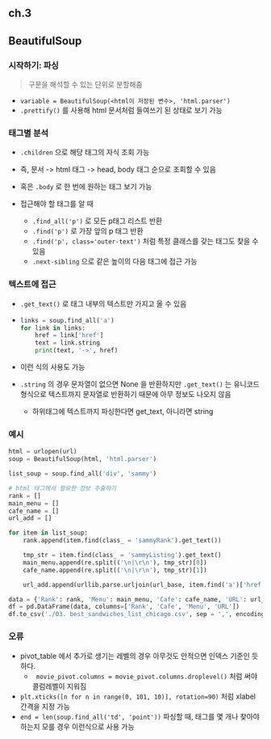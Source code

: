 ## ch.3

## BeautifulSoup

### 시작하기: 파싱

> 구문을 해석할 수 있는 단위로 분할해줌

* `variable = BeautifulSoup(<html이 저장된 변수>, 'html.parser')`
* `.prettify()` 를 사용해 html 문서처럼 들여쓰기 된 상태로 보기 가능



### 태그별 분석

* `.children` 으로 해당 태그의 자식 조회 가능
* 즉, 문서 -> html 태그 -> head, body 태그 순으로 조회할 수 있음
* 혹은 `.body` 로 한 번에 원하는 태그 보기 가능



* 접근해야 할 태그를 알 때
  * `.find_all('p')` 로 모든 p태그 리스트 반환
  * `.find('p')` 로 가장 앞의 p 태그 반환
  * `.find('p', class='outer-text')` 처럼 특정 클래스를 갖는 태그도 찾을 수 있음
  * `.next-sibling` 으로 같은 높이의 다음 태그에 접근 가능



### 텍스트에 접근

* `.get_text()` 로 태그 내부의 텍스트만 가지고 올 수 있음

* ```python
  links = soup.find_all('a')
  for link in links:
      href = link['href']
      text = link.string
      print(text, '->', href)
  ```

* 이런 식의 사용도 가능

* `.string` 의 경우 문자열이 없으면 None 을 반환하지만 `.get_text()` 는 유니코드 형식으로 텍스트까지 문자열로 반환하기 때문에 아무 정보도 나오지 않음

  * 하위태그에 텍스트까지 파싱한다면 get_text, 아니라면 string



### 예시

```python
html = urlopen(url)
soup = BeautifulSoup(html, 'html.parser')

list_soup = soup.find_all('div', 'sammy')

# html 태그에서 필요한 정보 추출하기
rank = []
main_menu = []
cafe_name = []
url_add = []

for item in list_soup:
    rank.append(item.find(class_ = 'sammyRank').get_text())

    tmp_str = item.find(class_ = 'sammyListing').get_text()
    main_menu.append(re.split(('\n|\r\n'), tmp_str)[0])
    cafe_name.append(re.split(('\n|\r\n'), tmp_str)[1])

    url_add.append(urllib.parse.urljoin(url_base, item.find('a')['href']))

data = {'Rank': rank, 'Menu': main_menu, 'Cafe': cafe_name, 'URL': url_add}
df = pd.DataFrame(data, columns=['Rank', 'Cafe', 'Menu', 'URL'])
df.to_csv('./03. best_sandwiches_list_chicago.csv', sep = ',', encoding = 'UTF-8')
```



### 오류

* pivot_table 에서 추가로 생기는 레벨의 경우 아무것도 안적으면 인덱스 기준인 듯 하다.
  * ` movie_pivot.columns = movie_pivot.columns.droplevel()` 처럼 써야 콜럼레벨이 지워짐
* `plt.xticks([n for n in range(0, 101, 10)], rotation=90)` 처럼 xlabel 간격을 지정 가능
* `end = len(soup.find_all('td', 'point'))` 파싱할 때, 태그를 몇 개나 찾아야 하는지 모를 경우 이런식으로 사용 가능